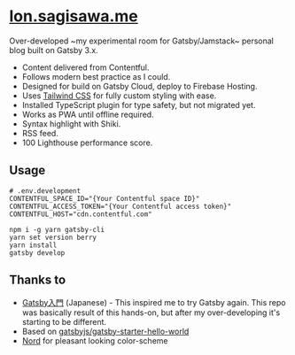 # [lon.sagisawa.me](https://lon.sagisawa.me)

Over-developed ~my experimental room for Gatsby/Jamstack~ personal blog built on Gatsby 3.x.

* Content delivered from Contentful.
* Follows modern best practice as I could.
* Designed for build on Gatsby Cloud, deploy to Firebase Hosting.
* Uses [Tailwind CSS](https://tailwindcss.com/) for fully custom styling with ease.
* Installed TypeScript plugin for type safety, but not migrated yet.
* Works as PWA until offline required.
* Syntax highlight with Shiki.
* RSS feed.
* 100 Lighthouse performance score.

## Usage

``` shell
# .env.development
CONTENTFUL_SPACE_ID="{Your Contentful space ID}"
CONTENTFUL_ACCESS_TOKEN="{Your Contentful access token}"
CONTENTFUL_HOST="cdn.contentful.com"
```

```shell
npm i -g yarn gatsby-cli
yarn set version berry
yarn install
gatsby develop
```

## Thanks to

* [Gatsby入門](https://zenn.dev/tomokiya/books/4b13342f6d878b93e06c) (Japanese) - This inspired me to try Gatsby again. This repo was basically result of this hands-on, but after my over-developing it's starting to be different.
* Based on [gatsbyjs/gatsby-starter-hello-world](https://github.com/gatsbyjs/gatsby-starter-hello-world)
* [Nord](https://www.nordtheme.com/) for pleasant looking color-scheme

